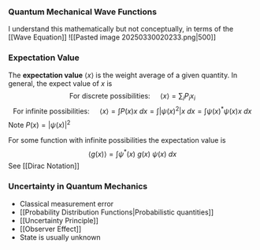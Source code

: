 ### Quantum Mechanical Wave Functions
I understand this mathematically but not conceptually, in terms of the [[Wave Equation]]
![[Pasted image 20250330020233.png|500]]
### Expectation Value
The **expectation value** $\langle x\rangle$ is the weight average of a given quantity. In general, the expect value of $x$ is 
$$
\text{For discrete possibilities: }\quad
\langle x \rangle = \sum_{i} P_{i} x_{i}
$$
$$
\text{For infinite possibilities: }\quad
\langle x \rangle = \int P(x) x\ dx =  \int |\psi(x)^2| x\ dx = \int \psi(x)^* \psi(x) x\ dx
$$
Note $P(x) = |\psi(x)|^2$

For some function with infinite possibilities the expectation value is
$$
\langle g(x) \rangle = \int \psi^*(x)\ g(x) \ \psi(x)\ dx
$$
See [[Dirac Notation]]

### Uncertainty in Quantum Mechanics
* Classical measurement error
* [[Probability Distribution Functions|Probabilistic quantities]]
* [[Uncertainty Principle]]
* [[Observer Effect]]
* State is usually unknown
